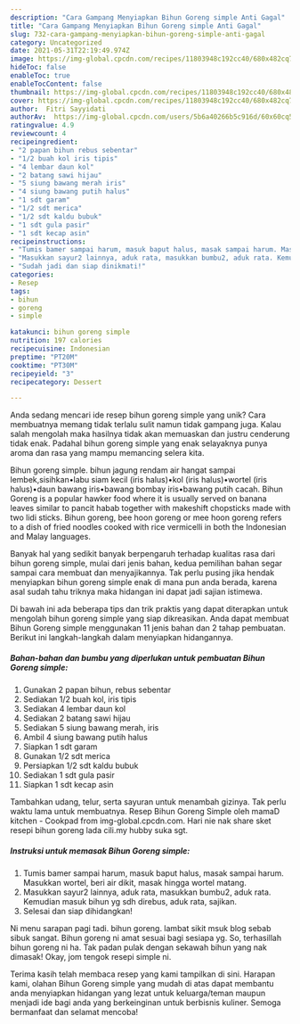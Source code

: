 ```yaml
---
description: "Cara Gampang Menyiapkan Bihun Goreng simple Anti Gagal"
title: "Cara Gampang Menyiapkan Bihun Goreng simple Anti Gagal"
slug: 732-cara-gampang-menyiapkan-bihun-goreng-simple-anti-gagal
category: Uncategorized
date: 2021-05-31T22:19:49.974Z
image: https://img-global.cpcdn.com/recipes/11803948c192cc40/680x482cq70/bihun-goreng-simple-foto-resep-utama.jpg
hideToc: false
enableToc: true
enableTocContent: false
thumbnail: https://img-global.cpcdn.com/recipes/11803948c192cc40/680x482cq70/bihun-goreng-simple-foto-resep-utama.jpg
cover: https://img-global.cpcdn.com/recipes/11803948c192cc40/680x482cq70/bihun-goreng-simple-foto-resep-utama.jpg
author:  Fitri Sayyidati
authorAv:  https://img-global.cpcdn.com/users/5b6a40266b5c916d/60x60cq50/avatar.jpg
ratingvalue: 4.9
reviewcount: 4
recipeingredient:
- "2 papan bihun rebus sebentar"
- "1/2 buah kol iris tipis"
- "4 lembar daun kol"
- "2 batang sawi hijau"
- "5 siung bawang merah iris"
- "4 siung bawang putih halus"
- "1 sdt garam"
- "1/2 sdt merica"
- "1/2 sdt kaldu bubuk"
- "1 sdt gula pasir"
- "1 sdt kecap asin"
recipeinstructions:
- "Tumis bamer sampai harum, masuk baput halus, masak sampai harum. Masukkan wortel, beri air dikit, masak hingga wortel matang."
- "Masukkan sayur2 lainnya, aduk rata, masukkan bumbu2, aduk rata. Kemudian masuk bihun yg sdh direbus, aduk rata, sajikan."
- "Sudah jadi dan siap dinikmati!"
categories:
- Resep
tags:
- bihun
- goreng
- simple

katakunci: bihun goreng simple 
nutrition: 197 calories
recipecuisine: Indonesian
preptime: "PT20M"
cooktime: "PT30M"
recipeyield: "3"
recipecategory: Dessert

---
```



Anda sedang mencari ide resep bihun goreng simple yang unik? Cara membuatnya memang tidak terlalu sulit namun tidak gampang juga. Kalau salah mengolah maka hasilnya tidak akan memuaskan dan justru cenderung tidak enak. Padahal bihun goreng simple yang enak selayaknya punya aroma dan rasa yang mampu memancing selera kita.


Bihun goreng simple. bihun jagung rendam air hangat sampai lembek,sisihkan•labu siam kecil (iris halus)•kol (iris halus)•wortel (iris halus)•daun bawang iris•bawang bombay iris•bawang putih cacah. Bihun Goreng is a popular hawker food where it is usually served on banana leaves similar to pancit habab together with makeshift chopsticks made with two lidi sticks. Bihun goreng, bee hoon goreng or mee hoon goreng refers to a dish of fried noodles cooked with rice vermicelli in both the Indonesian and Malay languages.

Banyak hal yang sedikit banyak berpengaruh terhadap kualitas rasa dari bihun goreng simple, mulai dari jenis bahan, kedua pemilihan bahan segar sampai cara membuat dan menyajikannya. Tak perlu pusing jika hendak menyiapkan bihun goreng simple enak di mana pun anda berada, karena asal sudah tahu triknya maka hidangan ini dapat jadi sajian istimewa.


Di bawah ini ada beberapa tips dan trik praktis yang dapat diterapkan untuk mengolah bihun goreng simple yang siap dikreasikan. Anda dapat membuat Bihun Goreng simple menggunakan 11 jenis bahan dan 2 tahap pembuatan. Berikut ini langkah-langkah dalam menyiapkan hidangannya.

<!--inarticleads1-->

##### Bahan-bahan dan bumbu yang diperlukan untuk pembuatan Bihun Goreng simple:

1. Gunakan 2 papan bihun, rebus sebentar
1. Sediakan 1/2 buah kol, iris tipis
1. Sediakan 4 lembar daun kol
1. Sediakan 2 batang sawi hijau
1. Sediakan 5 siung bawang merah, iris
1. Ambil 4 siung bawang putih halus
1. Siapkan 1 sdt garam
1. Gunakan 1/2 sdt merica
1. Persiapkan 1/2 sdt kaldu bubuk
1. Sediakan 1 sdt gula pasir
1. Siapkan 1 sdt kecap asin


Tambahkan udang, telur, serta sayuran untuk menambah gizinya. Tak perlu waktu lama untuk membuatnya. Resep Bihun Goreng Simple oleh mamaD kitchen - Cookpad from img-global.cpcdn.com. Hari nie nak share sket resepi bihun goreng lada cili.my hubby suka sgt. 

<!--inarticleads2-->

##### Instruksi untuk memasak Bihun Goreng simple:

1. Tumis bamer sampai harum, masuk baput halus, masak sampai harum. Masukkan wortel, beri air dikit, masak hingga wortel matang.
1. Masukkan sayur2 lainnya, aduk rata, masukkan bumbu2, aduk rata. Kemudian masuk bihun yg sdh direbus, aduk rata, sajikan.
1. Selesai dan siap dihidangkan!

Ni menu sarapan pagi tadi. bihun goreng. lambat sikit msuk blog sebab sibuk sangat. Bihun goreng ni amat sesuai bagi sesiapa yg. So, terhasillah bihun goreng ni ha. Tak padan pulak dengan sekawah bihun yang nak dimasak! Okay, jom tengok resepi simple ni. 

Terima kasih telah membaca resep yang kami tampilkan di sini. Harapan kami, olahan Bihun Goreng simple yang mudah di atas dapat membantu anda menyiapkan hidangan yang lezat untuk keluarga/teman maupun menjadi ide bagi anda yang berkeinginan untuk berbisnis kuliner. Semoga bermanfaat dan selamat mencoba!
